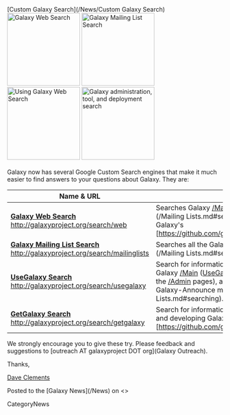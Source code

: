 <div class='newsItemHeader'>[Custom Galaxy Search](/News/Custom Galaxy Search)</div>

<div class='center'>
<a href='http://galaxyproject.org/search/web'><img src='/Images/Logos/GalaxyWebSearch.png' alt='Galaxy Web Search' width="170" /></a> <a href='http://galaxyproject.org/search/mailinglists'><img src='/Images/Logos/GalaxyMailingListSearch.png' alt='Galaxy Mailing List Search' width="170" /></a> <a href='http://galaxyproject.org/search/usegalaxy'><img src='/Images/Logos/UseGalaxySearch.png' alt='Using Galaxy Web Search' width="170" /></a> <a href='http://galaxyproject.org/search/getgalaxy'><img src='/Images/Logos/GetGalaxySearch.png' alt='Galaxy administration, tool, and deployment search' width="170" /></a>
</div>
<br />
Galaxy now has several Google Custom Search engines that make it much easier to find answers to your questions about Galaxy.  They are:

| Name & URL |  Description  | 
| ---------- | ------------ | 
| **[Galaxy Web Search](http://galaxyproject.org/search/web)**<br />http://galaxyproject.org/search/web |  Searches Galaxy [/Main](/Main), the [mailing list archives](/Mailing Lists.md#searching), the [Galaxy wiki](/FrontPage), Galaxy's [https://github.com/galaxyproject/galaxy/tree/master/|source code at Bitbucket](https://github.com/galaxyproject/galaxy/tree/master/|source code at Bitbucket), and the [/Tool Shed](/Tool Shed).  The results are returned in a unified list, and are also grouped into several categories.  | 
| **[Galaxy Mailing List Search](http://galaxyproject.org/search/mailinglists)**<br />http://galaxyproject.org/search/mailinglists |  Searches all the Galaxy [mailing list archives](/Mailing Lists.md#searching).   | 
| **[UseGalaxy Search](http://galaxyproject.org/search/usegalaxy)**<br />http://galaxyproject.org/search/usegalaxy |  Search for information about *using* Galaxy.  Searches Galaxy [/Main](/Main) ([UseGalaxy.org](http://usegalaxy.org)), [this wiki](/Learn) (excluding the [/Admin](/Admin) pages), and the [Galaxy-User and Galaxy-Announce mailing list archives](/Mailing Lists.md#searching).  | 
| **[GetGalaxy Search](http://galaxyproject.org/search/getgalaxy)**<br />http://galaxyproject.org/search/getgalaxy |  Search for information about installing, customizing, and developing Galaxy.  Searches the [https://github.com/galaxyproject/galaxy/tree/master/|Galaxy Bitbucket (source) site](https://github.com/galaxyproject/galaxy/tree/master/|Galaxy Bitbucket (source) site), the [Tool Shed](http://toolshed.g2.bx.psu.edu), [this wiki](/Admin) (excluding the [/Learn](/Learn) pages), and the [Galaxy-Dev and Galaxy-Announce mailing list archives](/Mailing Lists.md#searching).  | 

We strongly encourage you to give these try.  Please feedback and suggestions to [outreach AT galaxyproject DOT org](Galaxy Outreach).

Thanks,

[Dave Clements](/DaveClements)

<div class='newsItemFooter'>Posted to the [Galaxy News](/News) on <<Date(2011-12-20T18:20:20Z)>></div>

CategoryNews
